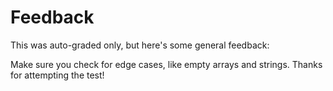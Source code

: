 # Feedback

This was auto-graded only, but here's some general feedback:

Make sure you check for edge cases, like empty arrays and strings. Thanks for
attempting the test!
